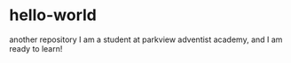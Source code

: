 # hello-world
another repository
I am a student at parkview adventist academy, and I am ready to learn!
